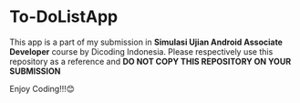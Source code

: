 # To-DoListApp
 
This app is a part of my submission in **Simulasi Ujian Android Associate Developer** course by Dicoding Indonesia. Please respectively use this repository as a reference and **DO NOT COPY THIS REPOSITORY ON YOUR SUBMISSION**

Enjoy Coding!!!😊
